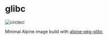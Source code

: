 # glibc

![circleci][circleci]

Minimal Alpine image build with [alpine-pkg-glibc](https://github.com/andyshinn/alpine-pkg-glibc)

[circleci]: https://img.shields.io/circleci/build/gh/vektorcloud/glibc?color=1dd6c9&logo=CircleCI&logoColor=1dd6c9&style=for-the-badge "glibc"
